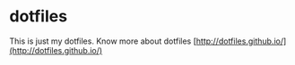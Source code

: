 # dotfiles
This is just my dotfiles. Know more about dotfiles [http://dotfiles.github.io/](http://dotfiles.github.io/)